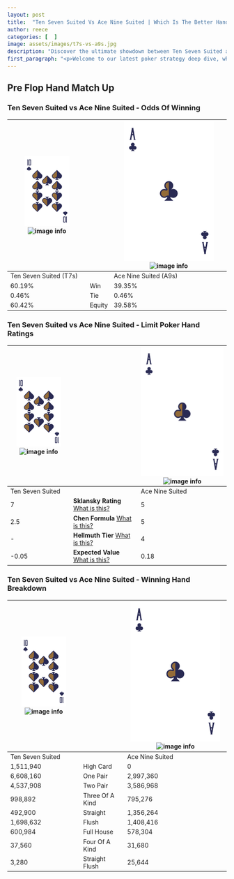 ```yaml
---
layout: post
title:  "Ten Seven Suited Vs Ace Nine Suited | Which Is The Better Hand In Poker? A Complete Guide"
author: reece
categories: [  ]
image: assets/images/t7s-vs-a9s.jpg
description: "Discover the ultimate showdown between Ten Seven Suited and Ace Nine Suited in poker! Uncover the odds, strategies, and scenarios where one hand triumphs over the other. Get ready to up your poker game with this thrilling analysis."
first_paragraph: "<p>Welcome to our latest poker strategy deep dive, where we're pitting two distinct hands against each other in a high-stakes showdown: Ten Seven Suited vs Ace Nine Suited.</p><p>In the dynamic world of poker, every decision counts, and knowing which hand holds the upper hand is key to your success at the table.</p><p>In this article, we'll dissect these two hands, explore the scenarios where one dominates the other, and equip you with the knowledge to make strategic choices that can tip the odds in your favor.</p><p>Get ready to unravel the intriguing dynamics of these poker hands and elevate your game to new heights.</p>"
---
```




[comment]: # (sp0)

## Pre Flop Hand Match Up

<div class="table hand-ratings" markdown="1"> 



### Ten Seven Suited vs Ace Nine Suited - Odds Of Winning


    
| ![image info](assets/images/hand1/T.png) ![image info](assets/images/hand1/7s.png) |  | ![image info](assets/images/hand2/A.png) ![image info](assets/images/hand2/9s.png) |
| -------- | -------- | -------- |
| Ten Seven Suited (T7s) |  | Ace Nine Suited (A9s) |
| 60.19% | Win | 39.35% |
| 0.46% | Tie | 0.46% |
| 60.42% | Equity | 39.58% |




[comment]: # (sp1)



### Ten Seven Suited vs Ace Nine Suited - Limit Poker Hand Ratings


    
| ![image info](assets/images/hand1/T.png) ![image info](assets/images/hand1/7s.png) |  | ![image info](assets/images/hand2/A.png) ![image info](assets/images/hand2/9s.png) |
| -------- | -------- | -------- |
| Ten Seven Suited |  | Ace Nine Suited |
| 7 | **Sklansky Rating** [What is this?](/sklansky-rating-explained) | 5 |
| 2.5 | **Chen Formula** [What is this?](/chen-formula-explained) | 5 |
| - | **Hellmuth Tier** [What is this?](/Hellmuth-tier-explained) | 4 |
| -0.05 | **Expected Value** [What is this?](/expected-value-explained) | 0.18 |




[comment]: # (sp2)



### Ten Seven Suited vs Ace Nine Suited - Winning Hand Breakdown


    
| ![image info](assets/images/hand1/T.png) ![image info](assets/images/hand1/7s.png) |  | ![image info](assets/images/hand2/A.png) ![image info](assets/images/hand2/9s.png) |
| -------- | -------- | -------- |
| Ten Seven Suited |  | Ace Nine Suited |
| 1,511,940 | High Card | 0 |
| 6,608,160 | One Pair | 2,997,360 |
| 4,537,908 | Two Pair | 3,586,968 |
| 998,892 | Three Of A Kind | 795,276 |
| 492,900 | Straight | 1,356,264 |
| 1,698,632 | Flush | 1,408,416 |
| 600,984 | Full House | 578,304 |
| 37,560 | Four Of A Kind | 31,680 |
| 3,280 | Straight Flush | 25,644 |




[comment]: # (sp3)



</div>

[comment]: # (sp4)



[comment]: # (sp5)


